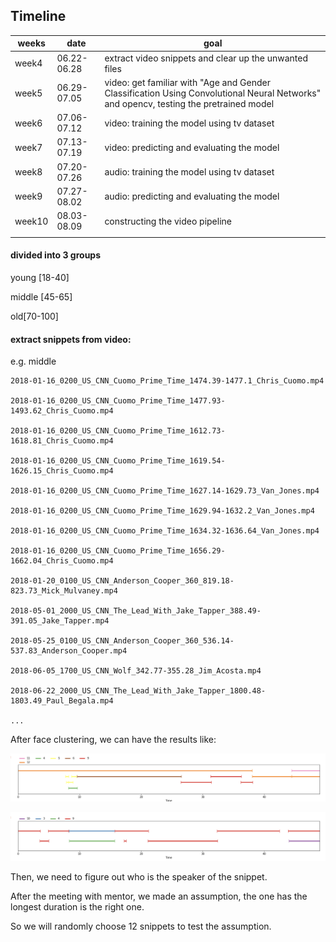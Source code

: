 ## Timeline

| weeks  | date        | goal                                                         |
| ------ | ----------- | ------------------------------------------------------------ |
| week4  | 06.22-06.28 | extract video snippets and clear up the unwanted files       |
| week5  | 06.29-07.05 | video: get familiar with "Age and Gender Classification Using Convolutional Neural Networks"  and opencv, testing the pretrained model |
| week6  | 07.06-07.12 | video: training the model using tv dataset                   |
| week7  | 07.13-07.19 | video: predicting and evaluating the model                   |
| week8  | 07.20-07.26 | audio: training the model using tv dataset                   |
| week9  | 07.27-08.02 | audio: predicting and evaluating the model                   |
| week10 | 08.03-08.09 | constructing the video pipeline                              |
|        |             |                                                              |

#### divided into 3 groups

young [18-40]

middle [45-65]

old[70-100]

#### extract snippets from video:

e.g. middle

```
2018-01-16_0200_US_CNN_Cuomo_Prime_Time_1474.39-1477.1_Chris_Cuomo.mp4

2018-01-16_0200_US_CNN_Cuomo_Prime_Time_1477.93-1493.62_Chris_Cuomo.mp4

2018-01-16_0200_US_CNN_Cuomo_Prime_Time_1612.73-1618.81_Chris_Cuomo.mp4

2018-01-16_0200_US_CNN_Cuomo_Prime_Time_1619.54-1626.15_Chris_Cuomo.mp4

2018-01-16_0200_US_CNN_Cuomo_Prime_Time_1627.14-1629.73_Van_Jones.mp4

2018-01-16_0200_US_CNN_Cuomo_Prime_Time_1629.94-1632.2_Van_Jones.mp4

2018-01-16_0200_US_CNN_Cuomo_Prime_Time_1634.32-1636.64_Van_Jones.mp4

2018-01-16_0200_US_CNN_Cuomo_Prime_Time_1656.29-1662.04_Chris_Cuomo.mp4

2018-01-20_0100_US_CNN_Anderson_Cooper_360_819.18-823.73_Mick_Mulvaney.mp4

2018-05-01_2000_US_CNN_The_Lead_With_Jake_Tapper_388.49-391.05_Jake_Tapper.mp4

2018-05-25_0100_US_CNN_Anderson_Cooper_360_536.14-537.83_Anderson_Cooper.mp4

2018-06-05_1700_US_CNN_Wolf_342.77-355.28_Jim_Acosta.mp4

2018-06-22_2000_US_CNN_The_Lead_With_Jake_Tapper_1800.48-1803.49_Paul_Begala.mp4

...
```
After face clustering, we can have the results like:

![img](https://github.com/Xiaoyu-Lu/GSoC_2020/blob/master/docs/img/week4-fc0.png)

![img](https://github.com/Xiaoyu-Lu/GSoC_2020/blob/master/docs/img/week4-fc1.png)

Then, we need to figure out who is the speaker of the snippet.

After the meeting with mentor, we made an assumption, the one has the longest duration is the right one.

So we will randomly choose 12 snippets to test the assumption. 















